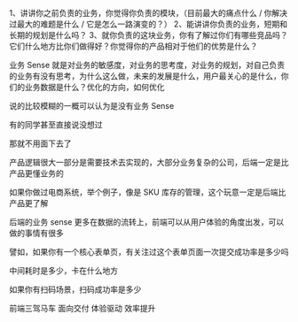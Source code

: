 1、讲讲你之前负责的业务，你觉得你负责的模块，（目前最大的痛点什么 / 你解决过最大的难题是什么 / 它是怎么一路演变的？）
2、能讲讲你负责的业务，短期和长期的规划是什么吗？
3、就你负责的这块业务，你有了解过你们有哪些竞品吗？它们什么地方比你们做得好？你觉得你的产品相对于他们的优势是什么？


业务 Sense 就是对业务的敏感度，对业务的思考度，对业务的规划，对自己负责的业务有没有思考，为什么这么做，未来的发展是什么，用户最关心的是什么，你们的业务数据是什么？优化的方向，如何优化

说的比较模糊的一概可以认为是没有业务 Sense

有的同学甚至直接说没想过

那就不用面下去了

产品逻辑很大一部分是需要技术去实现的，大部分业务复杂的公司，后端一定是比产品更懂业务的

如果你做过电商系统，举个例子，像是 SKU 库存的管理，这个玩意一定是后端比产品更了解


后端的业务 sense 更多在数据的流转上，前端可以从用户体验的角度出发，可以做的事情有很多

譬如，如果你有一个核心表单页，有关注过这个表单页面一次提交成功率是多少吗

中间耗时是多少，卡在什么地方

如果你有扫码场景，扫码成功率是多少


前端三驾马车
面向交付 体验驱动 效率提升